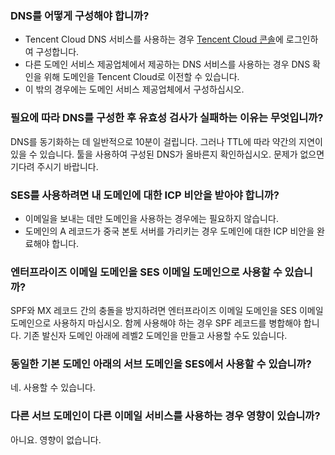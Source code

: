 [](id:que1) 
###  DNS를 어떻게 구성해야 합니까?
- Tencent Cloud DNS 서비스를 사용하는 경우 [Tencent Cloud 콘솔](https://console.cloud.tencent.com/cns)에 로그인하여 구성합니다.
- 다른 도메인 서비스 제공업체에서 제공하는 DNS 서비스를 사용하는 경우 DNS 확인을 위해 도메인을 Tencent Cloud로 이전할 수 있습니다.
- 이 밖의 경우에는 도메인 서비스 제공업체에서 구성하십시오.


[](id:que2) 
### 필요에 따라 DNS를 구성한 후 유효성 검사가 실패하는 이유는 무엇입니까?
 DNS를 동기화하는 데 일반적으로 10분이 걸립니다. 그러나 TTL에 따라 약간의 지연이 있을 수 있습니다. 툴을 사용하여 구성된 DNS가 올바른지 확인하십시오. 문제가 없으면 기다려 주시기 바랍니다.

[](id:que3) 
### SES를 사용하려면 내 도메인에 대한 ICP 비안을 받아야 합니까?
- 이메일을 보내는 데만 도메인을 사용하는 경우에는 필요하지 않습니다.
- 도메인의 A 레코드가 중국 본토 서버를 가리키는 경우 도메인에 대한 ICP 비안을 완료해야 합니다.

[](id:que4) 
### 엔터프라이즈 이메일 도메인을 SES 이메일 도메인으로 사용할 수 있습니까?
SPF와 MX 레코드 간의 충돌을 방지하려면 엔터프라이즈 이메일 도메인을 SES 이메일 도메인으로 사용하지 마십시오.
함께 사용해야 하는 경우 SPF 레코드를 병합해야 합니다. 기존 발신자 도메인 아래에 레벨2 도메인을 만들고 사용할 수도 있습니다.

[](id:que5) 
### 동일한 기본 도메인 아래의 서브 도메인을 SES에서 사용할 수 있습니까?
네. 사용할 수 있습니다.

[](id:que6) 
### 다른 서브 도메인이 다른 이메일 서비스를 사용하는 경우 영향이 있습니까?
아니요. 영향이 없습니다.
